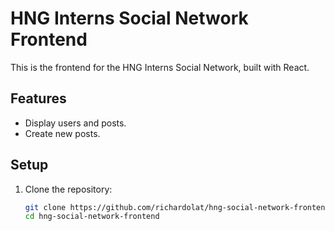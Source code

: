 # HNG Interns Social Network Frontend

This is the frontend for the HNG Interns Social Network, built with React.

## Features
- Display users and posts.
- Create new posts.

## Setup
1. Clone the repository:
   ```bash
   git clone https://github.com/richardolat/hng-social-network-frontend.git
   cd hng-social-network-frontend